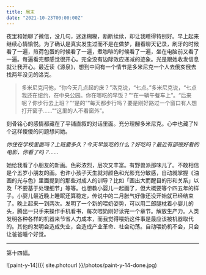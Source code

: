 ```yaml
---
title: 周末
date: "2021-10-23T00:00:00Z"
---
```


夜里和她聊了微信，没几句，迷迷糊糊，断断续续，却让我睡得特别好。早上起来继续心情愉悦。为了确认是真实发生过而不是在做梦，翻看聊天记录，刷牙的时候看了一遍，煎荷包蛋的时候看了一遍，煮咖啡的时候看了一遍，坐在电脑前又看了一遍。每遍看完都感觉很开心。完全没有边际效应递减的迹象。光是跟她收发信息就让我开心。最近读《源泉》，想到中间有一个情节是多米尼克一个人去俄亥俄去找两年没见的洛克。

> 多米尼克问他，“你今天几点起的床？”洛克说，“七点。”多米尼克说，“七点我还在纽约，在中央公园。你在哪吃的早饭？”“在一辆午餐车上”。“后来呢？你步行去上班？”“是的”“每天都步行吗？要是刚好路过一个窗口有人想打开窗子……”“这里的人不看窗外”。

刻骨铭心的感情都藏在了平铺直叙的对话里面。充分理解多米尼克。心中也藏了N个这样傻傻的问题想问她。

_你住在学校里面吗？上班要多久？今天早饭吃的什么？好吃吗？最近有部很好看的电影，你看了吗？……_

她给我看了小朋友的新画。色彩浓烈，层次又丰富。有野兽派那味儿了。不敢相信是个五岁小朋友的画。也许小孩子天生就对颜色和光影充分敏感，自动就掌握《油画的光与色》里面提到的那些对成人的训导？比如「画出大而醒目的形和关系」以及「不要基于处理细节」等等。也想教小婴儿一起画了，但大概要等个四五年的样子。小婴儿最近晚上睡眠还算稳定，传说中的二月胀气好像还没开始就已经结束了。晚上起来一到两次。发明了一个新的喂奶姿势，可以用二郎腿枕着小婴儿的头，腾出一只手来操作手机看书，每次喂奶刚好读完一个章节。解放生产力。人类发明各种各样的机器来节省人力成本，而我觉得喂奶这件事是最应该被机器取代的。其他的发明会造成失业，会造成产业革命、社会动荡。自动喂奶机不会，只会让爸爸睡个好觉。

---

第十四幅。

![paint-y-14]({{ site.photourl }}/photos/paint-y-14-done.jpg)